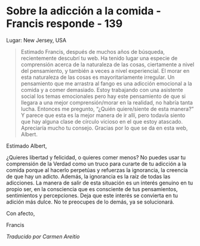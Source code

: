 # Sobre la adicción a la comida - Francis responde - 139

Lugar: New Jersey, USA

>Estimado Francis, después de muchos años de búsqueda, recientemente descubrí tu web. Ha tenido lugar una especie de comprensión acerca de la naturaleza de las cosas, ciertamente a nivel del pensamiento, y también a veces a nivel experiencial. El morar en esta naturaleza de las cosas es mayoritariamente irregular. Un pensamiento que me arrastra al fango es una adicción emocional a la comida y a comer demasiado. Estoy trabajando con una asistente social los temas emocionales pero hay este pensamiento de que si llegara a una mejor comprensión/morar en la realidad, no habría tanta lucha. Entonces me pregunto, “¿Quién quiere/siente de esta manera?” Y parece que esta es la mejor manera de ir allí, pero todavía siento que hay alguna clase de círculo vicioso en el que estoy atascado. Apreciaría mucho tu consejo. Gracias por lo que se da en esta web, Albert.

Estimado Albert,

¿Quieres libertad y felicidad, o quieres comer menos? No puedes usar tu comprensión de la Verdad como un truco para curarte de tu adicción a la comida porque al hacerlo perpetúas y refuerzas la ignorancia, la creencia de que hay un adicto. Además, la ignorancia es la raíz de todas las adicciones. La manera de salir de esta situación es un interés genuino en tu propio ser, en la consciencia que es consciente de tus pensamientos, sentimientos y percepciones. Deja que este interés se convierta en tu adición más dulce. No te preocupes de lo demás, ya se solucionará.

Con afecto,

Francis

_Traducido por Carmen Areitio_

